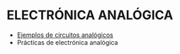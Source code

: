 # ELECTRÓNICA ANALÓGICA

- [Ejemplos de circuitos analógicos](CircuitosApuntes/circuitos.md)
- Prácticas de electrónica analógica
